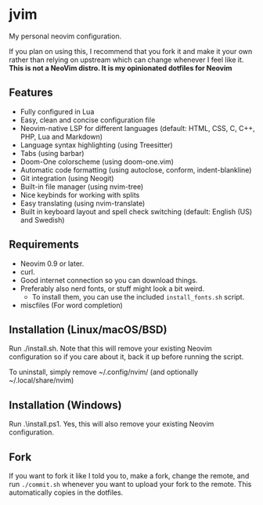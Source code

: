 # jvim

My personal neovim configuration.

If you plan on using this, I recommend that you fork it and make it your own rather than relying on upstream which
can change whenever I feel like it. **This is not a NeoVim distro. It is my opinionated dotfiles for Neovim**

## Features

- Fully configured in Lua
- Easy, clean and concise configuration file
- Neovim-native LSP for different languages (default: HTML, CSS, C, C++, PHP, Lua and Markdown)
- Language syntax highlighting (using Treesitter)
- Tabs (using barbar)
- Doom-One colorscheme (using doom-one.vim)
- Automatic code formatting (using autoclose, conform, indent-blankline)
- Git integration (using Neogit)
- Built-in file manager (using nvim-tree)
- Nice keybinds for working with splits
- Easy translating (using nvim-translate)
- Built in keyboard layout and spell check switching (default: English (US) and Swedish)

## Requirements

- Neovim 0.9 or later.
- curl.
- Good internet connection so you can download things.
- Preferably also nerd fonts, or stuff might look a bit weird.
  - To install them, you can use the included `install_fonts.sh` script.
- miscfiles (For word completion)

## Installation (Linux/macOS/BSD)

Run ./install.sh. Note that this will remove your
existing Neovim configuration so if you care about it, back it up before running the script.

To uninstall, simply remove ~/.config/nvim/ (and optionally ~/.local/share/nvim)

## Installation (Windows)

Run .\install.ps1. Yes, this will also remove your existing Neovim configuration.

## Fork

If you want to fork it like I told you to, make a fork, change the remote,
and run `./commit.sh` whenever you want to upload your fork to the remote. This
automatically copies in the dotfiles.
